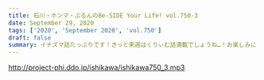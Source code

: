 ```yaml
---
title: 石川・ホンマ・ぶるんのBe-SIDE Your Life! vol.750-3
date: September 29, 2020
tags: ['2020', 'September 2020', 'vol.750']
draft: false
summary: イナズマ話たっぷりです！きっと来週はくりぃむ話満載でしょうね…！お楽しみに
---
```


http://project-phi.ddo.jp/ishikawa/ishikawa750_3.mp3
